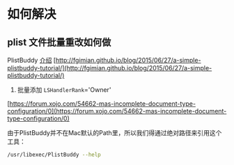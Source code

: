 # 如何解决

## plist 文件批量重改如何做

PlistBuddy
[介绍](https://www.jianshu.com/p/2167f755c47e)
[http://fgimian.github.io/blog/2015/06/27/a-simple-plistbuddy-tutorial/](http://fgimian.github.io/blog/2015/06/27/a-simple-plistbuddy-tutorial/)

1. 批量添加 `LSHandlerRank`='Owner'

[https://forum.xojo.com/54662-mas-incomplete-document-type-configuration/0](https://forum.xojo.com/54662-mas-incomplete-document-type-configuration/0)

由于PlistBuddy并不在Mac默认的Path里，所以我们得通过绝对路径来引用这个工具：

```bash
/usr/libexec/PlistBuddy --help
```

